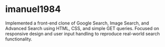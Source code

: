 # imanuel1984 
Implemented a front-end clone of Google Search, Image Search, and Advanced Search using HTML, CSS, and simple GET queries. Focused on responsive design and user input handling to reproduce real-world search functionality.
‏⁦⁩
